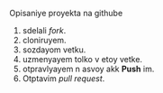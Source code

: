 Opisaniye proyekta na githube


1. sdelali *fork*.
2. cloniruyem.
3. sozdayom vetku.
4. uzmenyayem tolko v etoy vetke.
5. otpravlyayem n asvoy akk **Push** im.
6. Otptavim *pull request*.
